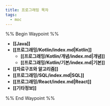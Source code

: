 ```yaml
---
title: 프로그래밍 목차
tags:
  - moc
---
```

%% Begin Waypoint %%
- **[[Java]]**
- **[[프로그래밍/Kotlin/index.md|Kotlin]]**
	- **[[프로그래밍/Kotlin/개념/index.md|개념]]**
	- **[[프로그래밍/Kotlin/기본/index.md|기본]]**
- **[[자료구조와 알고리즘]]**
- **[[프로그래밍/SQL/index.md|SQL]]**
- **[[프로그래밍/React/index.md|React]]**
- **[[기타정보]]**

%% End Waypoint %%